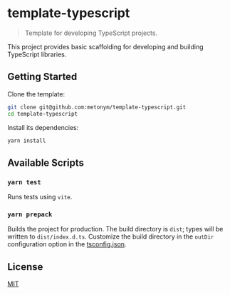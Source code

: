 # template-typescript

> Template for developing TypeScript projects.

This project provides basic scaffolding for developing and building TypeScript libraries.

## Getting Started

Clone the template:

```bash
git clone git@github.com:metonym/template-typescript.git
cd template-typescript
```

Install its dependencies:

```bash
yarn install
```

## Available Scripts

### `yarn test`

Runs tests using `vite`.

### `yarn prepack`

Builds the project for production. The build directory is `dist`; types will be written to `dist/index.d.ts`. Customize the build directory in the `outDir` configuration option in the [tsconfig.json](tsconfig.json).

## License

[MIT](LICENSE)

